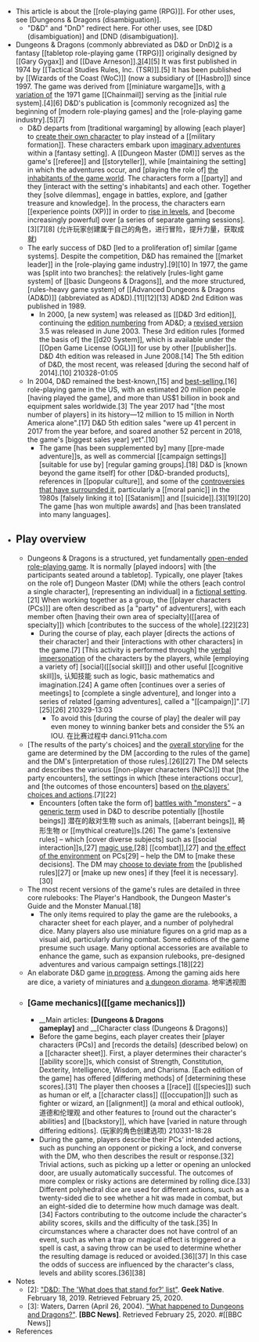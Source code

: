 - This article is about the [[role-playing game (RPG)]]. For other uses, see [Dungeons & Dragons (disambiguation)].
    - "D&D" and "DnD" redirect here. For other uses, see [D&D (disambiguation)] and [DND (disambiguation)].
- Dungeons & Dragons (commonly abbreviated as D&D or DnD)[2](((vGPHlO-QM))) is a fantasy [[tabletop role-playing game (TRPG)]] originally designed by [[Gary Gygax]] and [[Dave Arneson]].[3](((8q4_g4Y1N)))[4][5] It was first published in 1974 by [[Tactical Studies Rules, Inc. (TSR)]].[5] It has been published by [[Wizards of the Coast (WoC)]] (now a subsidiary of [[Hasbro]]) since 1997. The game was derived from [[miniature wargame]]s, with [a variation of](((tTwggwDIq))) the 1971 game [[Chainmail]] serving as the [initial rule system].[4][6] D&D's publication is [commonly recognized as] the beginning of [modern role-playing games] and the [role-playing game industry].[5][7]
    - D&D departs from [traditional wargaming] by allowing [each player] to [create their own character](((OiSn80n0U))) to play instead of a [[military formation]]. These characters embark upon [imaginary adventures](((VWTo127ui))) within a [fantasy setting]. A [[Dungeon Master (DM)]] serves as the game's [[referee]] and [[storyteller]], while [maintaining the setting] in which the adventures occur, and [playing the role of] [the inhabitants of the game world](((_u6WdhdH8))). The characters form a [[party]] and they [interact with the setting's inhabitants] and each other. Together they [solve dilemmas], engage in battles, explore, and [gather treasure and knowledge]. In the process, the characters earn [[experience points (XP)]] in order to [rise in levels](((5bc3frJUE))), and [become increasingly powerful] over [a series of separate gaming sessions].[3][7][8]
(允许玩家创建属于自己的角色，进行冒险，提升力量，获取成就)
    - The early success of D&D [led to a proliferation of] similar [game systems]. Despite the competition, D&D has remained the [[market leader]] in the [role-playing game industry].[9][10] In 1977, the game was [split into two branches]: the relatively [rules-light game system] of [[basic Dungeons & Dragons]], and the more structured, [rules-heavy game system] of [[Advanced Dungeons & Dragons (AD&D)]] (abbreviated as AD&D).[11][12][13] AD&D 2nd Edition was published in 1989. 
        - In 2000, [a new system] was released as [[D&D 3rd edition]], continuing the [edition numbering](((N-ri3DzGb))) from AD&D; a [revised version](((lxcg71483))) 3.5 was released in June 2003. These 3rd edition rules [formed the basis of] the [[d20 System]], which is available under the [[Open Game License (OGL)]] for use by other [[publisher]]s. D&D 4th edition was released in June 2008.[14] The 5th edition of D&D, the most recent, was released [during the second half of 2014].[10]
210328-01:05
    - In 2004, D&D remained the best-known,[15] and [best-selling](((gALqcHOeR))),[16] role-playing game in the US, with an estimated 20 million people [having played the game], and more than US$1 billion in book and equipment sales worldwide.[3] The year 2017 had "[the most number of players] in its history—12 million to 15 million in North America alone".[17] D&D 5th edition sales "were up 41 percent in 2017 from the year before, and soared another 52 percent in 2018, the game's [biggest sales year] yet".[10] 
        - The game [has been supplemented by] many [[pre-made adventure]]s, as well as commercial [[campaign settings]] [suitable for use by] [regular gaming groups].[18] D&D is [known beyond the game itself] for other [D&D-branded products], references in [[popular culture]], and some of the [controversies that have surrounded it](((Ke4HY9tgf))), particularly a [[moral panic]] in the 1980s [falsely linking it to] [[Satanism]] and [[suicide]].[3][19][20] The game [has won multiple awards] and [has been translated into many languages].
- ## Play overview
    - Dungeons & Dragons is a structured, yet fundamentally [open-ended role-playing game](((bZic1sAda))). It is normally [played indoors] with [the participants seated around a tabletop]. Typically, one player [takes on the role of] Dungeon Master (DM) while the others [each control a single character], [representing an individual] in a [fictional setting](((OIpUD26oR))).[21] When working together as a group, the [[player characters (PCs)]] are often described as [a "party" of adventurers], with each member often [having their own area of specialty]([[area of specialty]]) which [contributes to the success of the whole].[22][23] 
        - During the course of play, each player [directs the actions of their character] and their [interactions with other characters] in the game.[7] [This activity is performed through] the [verbal impersonation](((F0p808xrg))) of the characters by the players, while [employing a variety of] [social]([[social skill]]) and other useful [[cognitive skill]]s, 认知技能 such as logic, basic mathematics and imagination.[24] A game often [continues over a series of meetings] to [complete a single adventure], and longer into a series of related [gaming adventures], called a "[[campaign]]".[7][25][26]
210329-13:03
            - To avoid this [during the course of play] the dealer will pay even money to winning banker bets and consider the 5% an IOU. 在比赛过程中 danci.911cha.com
    - [The results of the party's choices] and the [overall storyline]([[storyline]]) for the game are determined by the DM [according to the rules of the game] and the DM's [interpretation of those rules].[26][27] The DM selects and describes the various [[non-player characters (NPCs)]] that [the party encounters], the settings in which [these interactions occur], and [the outcomes of those encounters] based on [the players' choices and actions](((L3FvZk611))).[7][22] 
        - Encounters [often take the form of] [battles with "monsters"]([[monster]]) – a [generic term](((XL_QF8r59))) used in D&D to describe potentially [[hostile beings]] 潜在的敌对生物 such as animals, [[aberrant beings]], 畸形生物 or [[mythical creature]]s.[26] The game's [extensive rules] – which [cover diverse subjects] such as [[social interaction]]s,[27] [magic use](((uvUjhmPKI))),[28] [[combat]],[27] and [the effect of the environment](((InMewINnd))) on PCs[29] – help the DM to [make these decisions]. The DM may [choose to deviate from](((SeIcWcPCC))) the [published rules][27] or [make up new ones] if they [feel it is necessary].[30]
    - The most recent versions of the game's rules are detailed in three core rulebooks: The Player's Handbook, the Dungeon Master's Guide and the Monster Manual.[18]
        - The only items required to play the game are the rulebooks, a character sheet for each player, and a number of polyhedral dice. Many players also use miniature figures on a grid map as a visual aid, particularly during combat. Some editions of the game presume such usage. Many optional accessories are available to enhance the game, such as expansion rulebooks, pre-designed adventures and various campaign settings.[18][22]
    - An elaborate D&D game [in progress](https://en.wikipedia.org/wiki/File:D%26D_Game_1.jpg). Among the gaming aids here are dice, a variety of miniatures and [a dungeon diorama](((3U5CRu8dK))). 地牢透视图
    - ### [Game mechanics]([[game mechanics]])
        - __Main articles: __[Dungeons & Dragons gameplay]__ and __[Character class (Dungeons & Dragons)]
        - Before the game begins, each player creates their [player characters (PCs)] and [records the details] (described below) on a [[character sheet]]. First, a player determines their character's [[ability score]]s, which consist of Strength, Constitution, Dexterity, Intelligence, Wisdom, and Charisma. [Each edition of the game] has offered [differing methods] of [determining these scores].[31] The player then chooses a [[race]] ([[species]]) such as human or elf, a [[character class]] ([[occupation]]) such as fighter or wizard, an [[alignment]] (a moral and ethical outlook), 道德和伦理观 and other features to [round out the character's abilities] and [[backstory]], which have [varied in nature through differing editions].
(玩家的角色创建选项)
210331-18:28
        - During the game, players describe their PCs' intended actions, such as punching an opponent or picking a lock, and converse with the DM, who then describes the result or response.[32] Trivial actions, such as picking up a letter or opening an unlocked door, are usually automatically successful. The outcomes of more complex or risky actions are determined by rolling dice.[33] Different polyhedral dice are used for different actions, such as a twenty-sided die to see whether a hit was made in combat, but an eight-sided die to determine how much damage was dealt.[34] Factors contributing to the outcome include the character's ability scores, skills and the difficulty of the task.[35] In circumstances where a character does not have control of an event, such as when a trap or magical effect is triggered or a spell is cast, a saving throw can be used to determine whether the resulting damage is reduced or avoided.[36][37] In this case the odds of success are influenced by the character's class, levels and ability scores.[36][38]
- Notes
    - [2]: ["D&D: The 'What does that stand for?' list"](https://www.geeknative.com/64619/dd-the-what-does-that-stand-for-list/). __Geek Native__. February 18, 2019. Retrieved February 25, 2020.
    - [3]: Waters, Darren (April 26, 2004). ["What happened to Dungeons and Dragons?"](http://news.bbc.co.uk/2/hi/uk_news/magazine/3655627.stm). __[BBC News]__. Retrieved February 25, 2020. #[[BBC News]]
- References
